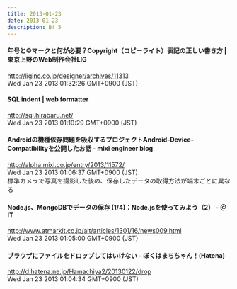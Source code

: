 ```yaml
---
title: 2013-01-23
date: 2013-01-23
description: B! 5
---
```


#### 年号と©マークと何が必要？Copyright（コピーライト）表記の正しい書き方 | 東京上野のWeb制作会社LIG
http://liginc.co.jp/designer/archives/11313<br>
Wed Jan 23 2013 01:32:26 GMT+0900 (JST)<br>


#### SQL indent | web formatter
http://sql.hirabaru.net/<br>
Wed Jan 23 2013 01:10:29 GMT+0900 (JST)<br>


#### Androidの機種依存問題を吸収するプロジェクトAndroid-Device-Compatibilityを公開したお話 - mixi engineer blog
http://alpha.mixi.co.jp/entry/2013/11572/<br>
Wed Jan 23 2013 01:06:37 GMT+0900 (JST)<br>
標準カメラで写真を撮影した後の、保存したデータの取得方法が端末ごとに異なる


####  Node.js、MongoDBでデータの保存 (1/4)：Node.jsを使ってみよう（2） - ＠IT
http://www.atmarkit.co.jp/ait/articles/1301/16/news009.html<br>
Wed Jan 23 2013 01:05:00 GMT+0900 (JST)<br>


#### ブラウザにファイルをドロップしてはいけない - ぼくはまちちゃん！(Hatena)
http://d.hatena.ne.jp/Hamachiya2/20130122/drop<br>
Wed Jan 23 2013 01:04:34 GMT+0900 (JST)<br>


